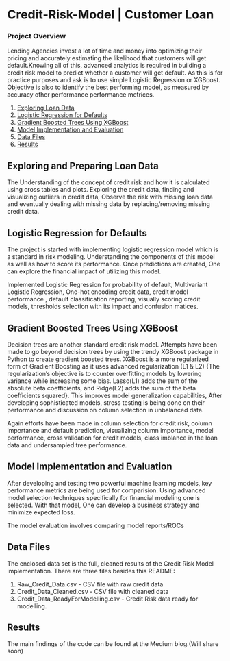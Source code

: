 # Credit-Risk-Model | Customer Loan

### Project Overview

Lending Agencies invest a lot of time and money into optimizing their pricing and accurately estimating the likelihood that customers will get default.Knowing all of this, advanced analytics is required in building a credit risk model to predict whether a customer will get default. As this is for practice purposes and ask is to use simple Logistic Regression or XGBoost. Objective is also to identify the best performing model, as measured by accuracy other performance performance metrices.

1. [Exploring Loan Data](#EDA)
2. [Logistic Regression for Defaults](#LogisticRegression)
3. [Gradient Boosted Trees Using XGBoost](#XGBoost)
4. [Model Implementation and Evaluation](#Evaluation)
5. [Data Files](#Data)
6. [Results](#results)


## Exploring and Preparing Loan Data <a name="EDA"></a>

The Understanding of the concept of credit risk and how it is calculated using cross tables and plots. Exploring the credit data, finding and visualizing outliers in credit data, Observe the risk with missing loan data and eventually dealing with missing data by replacing/removing missing credit data.

## Logistic Regression for Defaults<a name="LogisticRegression"></a>

The project is started with implementing logistic regression model which is a standard in risk modeling. Understanding the components of this model as well as how to score its performance. Once predictions are created, One can explore the financial impact of utilizing this model.

Implemented Logistic Regression for probability of default, Multivariant Logistic Regression, One-hot encoding credit data, credit model performance , default classification reporting, visually scoring credit models, thresholds selection with its impact and confusion matices.

## Gradient Boosted Trees Using XGBoost <a name="XGBoost"></a>

Decision trees are another standard credit risk model. Attempts have been made to go beyond decision trees by using the trendy XGBoost package in Python to create gradient boosted trees. XGBoost is a more regularized form of Gradient Boosting as it uses advanced regularization (L1 & L2) {The regularization’s objective is to counter overfitting models by lowering variance while increasing some bias. Lasso(L1) adds the sum of the absolute beta coefficients, and Ridge(L2) adds the sum of the beta coefficients squared}. This improves model generalization capabilities, After developing sophisticated models, stress testing is being done on their performance and discussion on column selection in unbalanced data.  

Again efforts have been made in column selection for credit risk, column importance and default prediction, visualizing column importance, model performance, cross validation for credit models, class imblance in the loan data and undersampled tree performance.

## Model Implementation and Evaluation <a name="Evaluation"></a>

After developing and testing two powerful machine learning models, key performance metrics are being used for comparision. Using advanced model selection techniques specifically for financial modeling one is selected. With that model, One can develop a business strategy and minimize expected loss.

The model evaluation involves comparing model reports/ROCs

## Data Files<a name="Data"></a>
The enclosed data set is the full, cleaned results of the Credit Risk Model implementation. There are three files besides this README:

1. Raw_Credit_Data.csv - CSV file with raw credit data
2. Credit_Data_Cleaned.csv - CSV file with cleaned data
3. Credit_Data_ReadyForModelling.csv - Credit Risk data ready for modelling.


## Results<a name="results"></a>

The main findings of the code can be found at the Medium blog.(Will share soon)
